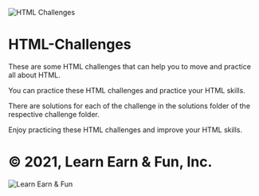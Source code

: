 ![HTML Challenges](https://cdn.lynda.com/course/170427/170427-637363828865101045-16x9.jpg)
# HTML-Challenges
These are some HTML challenges that can help you to move and practice all about HTML.

You can practice these HTML challenges and practice your HTML skills.

There are solutions for each of the challenge in the solutions folder of the respective challenge folder.

Enjoy practicing these HTML challenges and improve your HTML skills.

# © 2021, Learn Earn & Fun, Inc.
![Learn Earn & Fun](https://raw.githubusercontent.com/LearnEarn-Fun/HTML-Challenges-For-Beginners/main/Logo.PNG)
